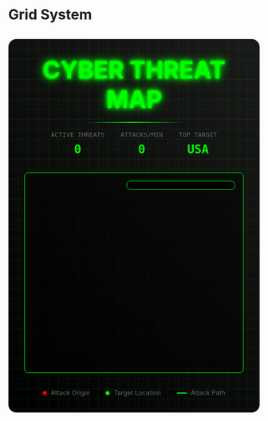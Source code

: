 # Grid System

<BackToAdmin />

<div class="threat-container">
  <div class="cyber-grid"></div>
  <div class="map-header">
    <h1 class="neon-text">CYBER THREAT MAP</h1>
    <div class="cyber-line"></div>
    <div class="stats-bar">
      <div class="stat">
        <span class="label">ACTIVE THREATS</span>
        <span class="value" id="activeThreats">0</span>
      </div>
      <div class="stat">
        <span class="label">ATTACKS/MIN</span>
        <span class="value" id="attacksPerMin">0</span>
      </div>
      <div class="stat">
        <span class="label">TOP TARGET</span>
        <span class="value" id="topTarget">USA</span>
      </div>
    </div>
  </div>

  <div class="map-container">
    <canvas id="threatMap"></canvas>
    <div class="attack-list" id="attackList"></div>
  </div>

  <div class="legend">
    <div class="legend-item">
      <span class="dot attack"></span>
      <span>Attack Origin</span>
    </div>
    <div class="legend-item">
      <span class="dot target"></span>
      <span>Target Location</span>
    </div>
    <div class="legend-item">
      <span class="line"></span>
      <span>Attack Path</span>
    </div>
  </div>
</div>

<script setup>
import { onMounted, onUnmounted } from 'vue'

// Map initialization and rendering
onMounted(() => {
  const canvas = document.getElementById('threatMap')
  const ctx = canvas.getContext('2d')
  const attackList = document.getElementById('attackList')
  const activeThreats = document.getElementById('activeThreats')
  const attacksPerMin = document.getElementById('attacksPerMin')
  
  // Set canvas size
  function resize() {
    canvas.width = canvas.offsetWidth
    canvas.height = canvas.offsetHeight
  }
  
  resize()
  window.addEventListener('resize', resize)

  // Define major countries/regions with coordinates for outlines
  const countries = {
    USA: {
      color: '#00ff00',
      points: [
        {x: 0.15, y: 0.25}, {x: 0.25, y: 0.25},
        {x: 0.25, y: 0.35}, {x: 0.15, y: 0.35}
      ]
    },
    China: {
      color: '#ff0000',
      points: [
        {x: 0.65, y: 0.3}, {x: 0.75, y: 0.3},
        {x: 0.75, y: 0.4}, {x: 0.65, y: 0.4}
      ]
    },
    Russia: {
      color: '#ffff00',
      points: [
        {x: 0.55, y: 0.2}, {x: 0.75, y: 0.2},
        {x: 0.75, y: 0.3}, {x: 0.55, y: 0.3}
      ]
    },
    EU: {
      color: '#00ffff',
      points: [
        {x: 0.45, y: 0.25}, {x: 0.55, y: 0.25},
        {x: 0.55, y: 0.35}, {x: 0.45, y: 0.35}
      ]
    },
    India: {
      color: '#ff00ff',
      points: [
        {x: 0.6, y: 0.35}, {x: 0.7, y: 0.35},
        {x: 0.7, y: 0.45}, {x: 0.6, y: 0.45}
      ]
    },
    Brazil: {
      color: '#00ff00',
      points: [
        {x: 0.25, y: 0.5}, {x: 0.35, y: 0.5},
        {x: 0.35, y: 0.6}, {x: 0.25, y: 0.6}
      ]
    }
  }

  // Convert country coordinates to attack points
  const attackPoints = Object.entries(countries).map(([name, data]) => {
    const centerX = data.points.reduce((sum, p) => sum + p.x, 0) / data.points.length
    const centerY = data.points.reduce((sum, p) => sum + p.y, 0) / data.points.length
    return { x: centerX, y: centerY, name }
  })

  // Active attacks
  let attacks = []
  let threatCount = 0
  let attackRate = 0
  let topTargetCount = {}

  // Generate random attack
  function generateAttack() {
    const origin = attackPoints[Math.floor(Math.random() * attackPoints.length)]
    const target = attackPoints[Math.floor(Math.random() * attackPoints.length)]
    
    // Update target statistics
    topTargetCount[target.name] = (topTargetCount[target.name] || 0) + 1
    
    // Update top target display
    const topTarget = Object.entries(topTargetCount)
      .sort(([,a], [,b]) => b - a)[0]
    if (topTarget) {
      document.getElementById('topTarget').textContent = topTarget[0]
    }
    
    return {
      origin: {
        x: origin.x * canvas.width,
        y: origin.y * canvas.height
      },
      target: {
        x: target.x * canvas.width,
        y: target.y * canvas.height
      },
      targetName: target.name,
      progress: 0,
      type: ['DDoS', 'Malware', 'Ransomware', 'Data Breach'][Math.floor(Math.random() * 4)]
    }
  }

  // Add attack to list
  function addAttackToList(attack) {
    const item = document.createElement('div')
    item.className = 'attack-item'
    item.innerHTML = `
      <span class="attack-type">${attack.type} → ${attack.targetName}</span>
      <span class="attack-progress"></span>
    `
    attackList.prepend(item)
    
    // Remove old items
    if (attackList.children.length > 5) {
      attackList.removeChild(attackList.lastChild)
    }
  }

  // Animation loop
  function animate() {
    // Clear canvas
    ctx.fillStyle = 'rgba(0, 0, 0, 0.1)'
    ctx.fillRect(0, 0, canvas.width, canvas.height)

    // Draw country outlines
    Object.entries(countries).forEach(([name, data]) => {
      ctx.beginPath()
      data.points.forEach((point, index) => {
        const x = point.x * canvas.width
        const y = point.y * canvas.height
        if (index === 0) {
          ctx.moveTo(x, y)
        } else {
          ctx.lineTo(x, y)
        }
      })
      // Close the path
      const first = data.points[0]
      ctx.lineTo(first.x * canvas.width, first.y * canvas.height)
      
      ctx.strokeStyle = data.color
      ctx.lineWidth = 2
      ctx.stroke()
      
      // Fill with semi-transparent color
      ctx.fillStyle = data.color.replace(')', ', 0.1)')
      ctx.fill()
    })
    
    
    // Update and draw attacks
    attacks = attacks.filter(attack => {
      attack.progress += 0.01
      
      if (attack.progress >= 1) {
        return false
      }
      
      // Calculate current position
      const x = attack.origin.x + (attack.target.x - attack.origin.x) * attack.progress
      const y = attack.origin.y + (attack.target.y - attack.origin.y) * attack.progress
      
      // Draw attack path
      ctx.beginPath()
      ctx.moveTo(attack.origin.x, attack.origin.y)
      ctx.lineTo(x, y)
      ctx.strokeStyle = `rgba(0, 255, 0, ${1 - attack.progress})`
      ctx.stroke()
      
      // Draw attack point
      ctx.beginPath()
      ctx.arc(x, y, 3, 0, Math.PI * 2)
      ctx.fillStyle = '#ff0000'
      ctx.fill()
      
      return true
    })
    
    // Generate new attacks
    if (Math.random() < 0.05) {
      const attack = generateAttack()
      attacks.push(attack)
      addAttackToList(attack)
      threatCount++
      attackRate = Math.min(attackRate + 1, 120)
    }
    
    // Update stats
    activeThreats.textContent = attacks.length
    attacksPerMin.textContent = attackRate
    
    requestAnimationFrame(animate)
  }
  
  // Start animation
  animate()
  
  // Update attack rate
  setInterval(() => {
    attackRate = Math.max(attackRate - 1, 0)
  }, 1000)
  
  // Cleanup
  onUnmounted(() => {
    window.removeEventListener('resize', resize)
  })
})
</script>

<style>
.threat-container {
  position: relative;
  padding: 2rem;
  background: linear-gradient(45deg, #000, #1a1a1a);
  border-radius: 1rem;
  margin: 2rem 0;
  overflow: hidden;
}

.cyber-grid {
  position: absolute;
  top: 0;
  left: 0;
  right: 0;
  bottom: 0;
  background: 
    linear-gradient(90deg, rgba(0, 255, 0, 0.1) 1px, transparent 1px),
    linear-gradient(rgba(0, 255, 0, 0.1) 1px, transparent 1px);
  background-size: 20px 20px;
  animation: gridScroll 20s linear infinite;
  pointer-events: none;
}

.map-header {
  text-align: center;
  margin-bottom: 2rem;
  position: relative;
  z-index: 1;
}

.neon-text {
  font-size: 3rem;
  color: #00ff00;
  text-shadow: 
    0 0 5px #00ff00,
    0 0 10px #00ff00,
    0 0 20px #00ff00;
  margin: 0;
}

.cyber-line {
  height: 2px;
  background: linear-gradient(90deg, transparent, #00ff00, transparent);
  margin: 1rem auto;
  width: 200px;
}

.stats-bar {
  display: flex;
  justify-content: center;
  gap: 2rem;
  margin-top: 1rem;
}

.stat {
  display: flex;
  flex-direction: column;
  align-items: center;
  gap: 0.5rem;
}

.stat .label {
  color: #666;
  font-size: 0.8rem;
  font-family: monospace;
}

.stat .value {
  color: #00ff00;
  font-size: 1.5rem;
  font-family: monospace;
  font-weight: bold;
}

.map-container {
  position: relative;
  height: 400px;
  margin: 2rem 0;
  background: rgba(0, 0, 0, 0.5);
  border: 1px solid #00ff00;
  border-radius: 0.5rem;
  overflow: hidden;
}

#threatMap {
  position: absolute;
  top: 0;
  left: 0;
  width: 100%;
  height: 100%;
}

.attack-list {
  position: absolute;
  top: 1rem;
  right: 1rem;
  width: 200px;
  background: rgba(0, 0, 0, 0.8);
  border: 1px solid #00ff00;
  border-radius: 0.5rem;
  padding: 0.5rem;
}

.attack-item {
  display: flex;
  justify-content: space-between;
  align-items: center;
  padding: 0.5rem;
  border-bottom: 1px solid rgba(0, 255, 0, 0.2);
  color: #00ff00;
  font-family: monospace;
  font-size: 0.8rem;
}

.attack-item:last-child {
  border-bottom: none;
}

.attack-type {
  color: #ff0000;
}

.legend {
  display: flex;
  justify-content: center;
  gap: 2rem;
  margin-top: 1rem;
}

.attack-type {
  color: #ff0000;
  white-space: nowrap;
  overflow: hidden;
  text-overflow: ellipsis;
}

.legend-item {
  display: flex;
  align-items: center;
  gap: 0.5rem;
  color: #666;
  font-size: 0.8rem;
  white-space: nowrap;
}

.dot {
  width: 8px;
  height: 8px;
  border-radius: 50%;
}

.dot.attack {
  background: #ff0000;
}

.dot.target {
  background: #00ff00;
}

.line {
  width: 20px;
  height: 2px;
  background: #00ff00;
}

@keyframes gridScroll {
  0% { transform: translate(0, 0); }
  100% { transform: translate(20px, 20px); }
}
</style>